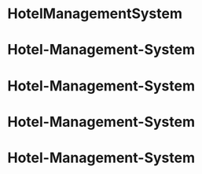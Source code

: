 # HotelManagementSystem
# Hotel-Management-System
# Hotel-Management-System
# Hotel-Management-System
# Hotel-Management-System
